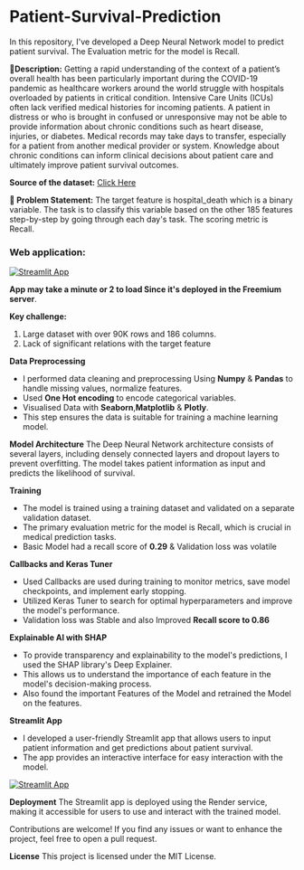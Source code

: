 # Patient-Survival-Prediction
In this repository, I've developed a Deep Neural Network model to predict patient survival. The Evaluation metric for the model is Recall. 

**🧾Description:** Getting a rapid understanding of the context of a patient’s overall health has been particularly important during the COVID-19 pandemic as healthcare workers around the world struggle with hospitals overloaded by patients in critical condition. Intensive Care Units (ICUs) often lack verified medical histories for incoming patients. A patient in distress or who is brought in confused or unresponsive may not be able to provide information about chronic conditions such as heart disease, injuries, or diabetes. Medical records may take days to transfer, especially for a patient from another medical provider or system. Knowledge about chronic conditions can inform clinical decisions about patient care and ultimately improve patient survival outcomes.

**Source of the dataset:** [Click Here](https://journals.lww.com/ccmjournal/Citation/2019/01001/33__THE_GLOBAL_OPEN_SOURCE_SEVERITY_OF_ILLNESS.36.aspx)

**🧭 Problem Statement:** The target feature is hospital_death which is a binary variable. The task is to classify this variable based on the other 185 features step-by-step by going through each day's task. The scoring metric is Recall.

### Web application:

[![Streamlit App](https://static.streamlit.io/badges/streamlit_badge_black_white.svg)](https://patient-survival-prediction-r5zj.onrender.com)

**App may take a minute or 2 to load Since it's deployed in the Freemium server**. 

**Key challenge:** 

1. Large dataset with over 90K rows and 186 columns.
2. Lack of significant relations with the target feature

**Data Preprocessing**
- I performed data cleaning and preprocessing Using **Numpy** & **Pandas** to handle missing values, normalize features. 
- Used **One Hot encoding** to encode categorical variables.
- Visualised Data with **Seaborn**,**Matplotlib** & **Plotly**.
- This step ensures the data is suitable for training a machine learning model.

**Model Architecture**
The Deep Neural Network architecture consists of several layers, including densely connected layers and dropout layers to prevent overfitting. The model takes patient information as input and predicts the likelihood of survival.

**Training**
- The model is trained using a training dataset and validated on a separate validation dataset.
- The primary evaluation metric for the model is Recall, which is crucial in medical prediction tasks.
- Basic Model had a recall score of **0.29** & Validation loss was volatile

**Callbacks and Keras Tuner**
- Used Callbacks are used during training to monitor metrics, save model checkpoints, and implement early stopping.
- Utilized Keras Tuner to search for optimal hyperparameters and improve the model's performance.
- Validation loss was Stable and also Improved **Recall score to 0.86**

**Explainable AI with SHAP**
- To provide transparency and explainability to the model's predictions, I used the SHAP library's Deep Explainer.
- This allows us to understand the importance of each feature in the model's decision-making process.
- Also found the important Features of the Model and retrained the Model on the features.

**Streamlit App**
- I developed a user-friendly Streamlit app that allows users to input patient information and get predictions about patient survival.
- The app provides an interactive interface for easy interaction with the model.

[![Streamlit App](https://static.streamlit.io/badges/streamlit_badge_black_white.svg)](https://patient-survival-prediction-r5zj.onrender.com)

**Deployment**
The Streamlit app is deployed using the Render service, making it accessible for users to use and interact with the trained model.

Contributions are welcome! If you find any issues or want to enhance the project, feel free to open a pull request.

**License**
This project is licensed under the MIT License.
